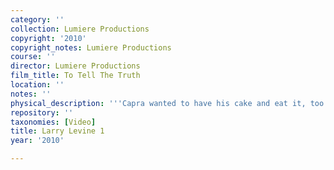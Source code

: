 ```yaml
---
category: ''
collection: Lumiere Productions
copyright: '2010'
copyright_notes: Lumiere Productions
course: ''
director: Lumiere Productions
film_title: To Tell The Truth
location: ''
notes: ''
physical_description: '''Capra wanted to have his cake and eat it, too.'''
repository: ''
taxonomies: [Video]
title: Larry Levine 1
year: '2010'

---
```


